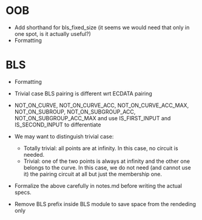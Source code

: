 # OOB

- Add shorthand for bls_fixed_size (it seems we would need that only in one spot, is it actually useful?)
- Formatting

# BLS

- Formatting

- Trivial case BLS pairing is different wrt ECDATA pairing
- NOT_ON_CURVE, NOT_ON_CURVE_ACC, NOT_ON_CURVE_ACC_MAX, NOT_ON_SUBROUP, NOT_ON_SUBGROUP_ACC, NOT_ON_SUBGROUP_ACC_MAX and use IS_FIRST_INPUT and IS_SECOND_INPUT to differentiate
- We may want to distinguish trivial case:
    - Totally trivial: all points are at infinity. In this case, no circuit is needed.
    - Trivial: one of the two points is always at infinity and the other one belongs to the curve. In this case, we do not need (and cannot use it) the pairing circuit at all but just the membership one.
- Formalize the above carefully in notes.md before writing the actual specs.

- Remove BLS prefix inside BLS module to save space from the rendeding only
